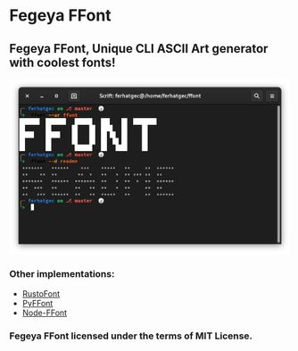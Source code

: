 # Fegeya FFont
## Fegeya FFont, Unique CLI ASCII Art generator with coolest fonts!

![FFont vs Readme](resource/window.png)


### Other implementations:
  * [RustoFont](https://github.com/ferhatgec/rustofont)
  * [PyFFont](https://github.com/ferhatgec/pyffont)
  * [Node-FFont](https://github.com/ofsahof/node-ffont)

### Fegeya FFont licensed under the terms of MIT License.

